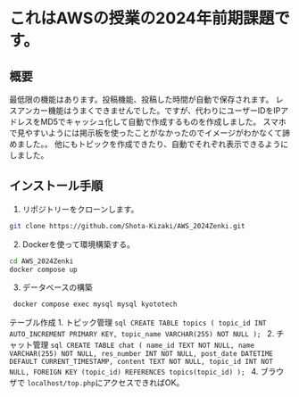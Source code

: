 # これはAWSの授業の2024年前期課題です。

## 概要
最低限の機能はあります。投稿機能、投稿した時間が自動で保存されます。
レスアンカー機能はうまくできませんでした。ですが、代わりにユーザーIDをIPアドレスをMD5でキャッシュ化して自動で作成するものを作成しました。
スマホで見やすいようには掲示板を使ったことがなかったのでイメージがわかなくて諦めました。。
他にもトピックを作成できたり、自動でそれぞれ表示できるようにしました。

## インストール手順
1. リポジトリーをクローンします。
```bash
git clone https://github.com/Shota-Kizaki/AWS_2024Zenki.git

```
2. Dockerを使って環境構築する。
```bash
cd AWS_2024Zenki
docker compose up
```
3. データベースの構築
```bash
 docker compose exec mysql mysql kyototech
```
テーブル作成
    1. トピック管理
    ```sql
    CREATE TABLE topics (
        topic_id INT AUTO_INCREMENT PRIMARY KEY,
        topic_name VARCHAR(255) NOT NULL
    );
    ```
    2. チャット管理
    ```sql
    CREATE TABLE chat (
        name_id TEXT NOT NULL,
        name VARCHAR(255) NOT NULL,
        res_number INT NOT NULL,
        post_date DATETIME DEFAULT CURRENT_TIMESTAMP,
        content TEXT NOT NULL,
        topic_id INT NOT NULL,
        FOREIGN KEY (topic_id) REFERENCES topics(topic_id)
    );
    ```
4. ブラウザで `localhost/top.php`にアクセスできればOK。